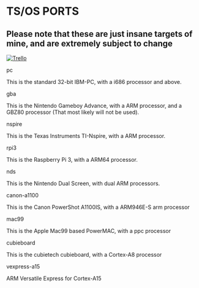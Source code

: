 # TS/OS PORTS

## Please note that these are just insane targets of mine, and are extremely subject to change

[![Trello](https://trello.com/favicon.ico)](https://trello.com/b/tjOwxujy/ts-os-port-status)

pc

This is the standard 32-bit IBM-PC, with a i686 processor and above.

gba

This is the Nintendo Gameboy Advance, with a ARM processor, and a GBZ80 processor (That most likely will not be used).

nspire

This is the Texas Instruments TI-Nspire, with a ARM processor.

rpi3

This is the Raspberry Pi 3, with a ARM64 processor.

nds

This is the Nintendo Dual Screen, with dual ARM processors.

canon-a1100

This is the Canon PowerShot A1100IS, with a ARM946E-S arm processor

mac99

This is the Apple Mac99 based PowerMAC, with a ppc processor

cubieboard

This is the cubietech cubieboard, with a Cortex-A8 processor

vexpress-a15

ARM Versatile Express for Cortex-A15
